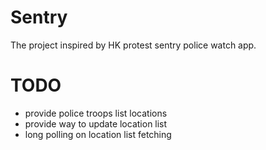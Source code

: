 # Sentry

The project inspired by HK protest sentry police watch app.

# TODO

- provide police troops list locations
- provide way to update location list
- long polling on location list fetching
